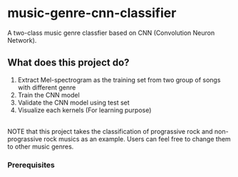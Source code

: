 # music-genre-cnn-classifier
A two-class music genre classfier based on CNN (Convolution Neuron Network). 

## What does this project do?
1. Extract Mel-spectrogram as the training set from two group of songs with different genre 
2. Train the CNN model
3. Validate the CNN model using test set
4. Visualize each kernels (For learning purpose)

\
NOTE that this project takes the classification of prograssive rock and non-prograssive rock musics as an example. Users can feel free to change them to other music genres.

### Prerequisites


